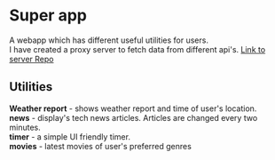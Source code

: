 # Super app

A webapp which has different useful utilities for users. <br>
I have created a proxy server to fetch data from different api's. [Link to server Repo](https://github.com/Inayath-Hussain/proxy-server-for-super-app)

## Utilities
**Weather report** - shows weather report and time of user's location.<br>
**news** - display's tech news articles. Articles are changed every two minutes.<br>
**timer** - a simple UI friendly timer.<br>
**movies** - latest movies of user's preferred genres